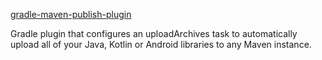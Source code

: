 [gradle-maven-publish-plugin](https://github.com/vanniktech/gradle-maven-publish-plugin)

Gradle plugin that configures an uploadArchives task to automatically upload all of your Java, Kotlin or Android libraries to any Maven instance.